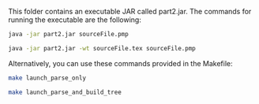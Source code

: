 This folder contains an executable JAR called part2.jar.
The commands for running the executable are the following:

```bash
java -jar part2.jar sourceFile.pmp
```

```bash
java -jar part2.jar -wt sourceFile.tex sourceFile.pmp
```

Alternatively, you can use these commands provided in the Makefile:

```bash
make launch_parse_only
```

```bash
make launch_parse_and_build_tree
```